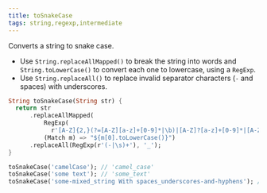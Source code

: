 ```yaml
---
title: toSnakeCase
tags: string,regexp,intermediate
---
```


Converts a string to snake case.

- Use `String.replaceAllMapped()` to break the string into words and `String.toLowerCase()` to convert each one to lowercase, using a `RegExp`.
- Use `String.replaceAll()` to replace invalid separator characters (`-` and spaces) with underscores.

```dart
String toSnakeCase(String str) {
  return str
      .replaceAllMapped(
          RegExp(
            r'[A-Z]{2,}(?=[A-Z][a-z]+[0-9]*|\b)|[A-Z]?[a-z]+[0-9]*|[A-Z]|[0-9]+'),
          (Match m) => "${m[0].toLowerCase()}")
      .replaceAll(RegExp(r'(-|\s)+'), '_');
}
```

```dart
toSnakeCase('camelCase'); // 'camel_case'
toSnakeCase('some text'); // 'some_text'
toSnakeCase('some-mixed_string With spaces_underscores-and-hyphens'); // 'some_mixed_string_with_spaces_underscores_and_hyphens'
```

